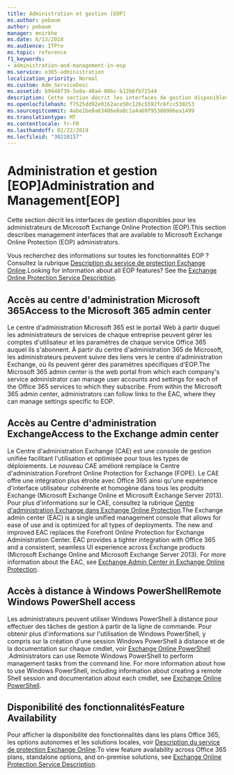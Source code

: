 ```yaml
---
title: Administration et gestion [EOP]
ms.author: pebaum
author: pebaum
manager: mnirkhe
ms.date: 6/13/2018
ms.audience: ITPro
ms.topic: reference
f1_keywords:
- administration-and-management-in-eop
ms.service: o365-administration
localization_priority: Normal
ms.custom: Adm_ServiceDesc
ms.assetid: b9448f39-5e8a-48a4-80bc-b12b6fb72544
description: Cette section décrit les interfaces de gestion disponibles pour les administrateurs de Microsoft Exchange Online Protection (EOP).
ms.openlocfilehash: f7525dd92e0162ace50c126c5592fc6fcc530253
ms.sourcegitcommit: 4abe1be8a63406e8a8c1a4a69f95386906ea1499
ms.translationtype: MT
ms.contentlocale: fr-FR
ms.lasthandoff: 02/22/2019
ms.locfileid: "30210157"
---
```

# <a name="administration-and-managementeop"></a><span data-ttu-id="04165-103">Administration et gestion [EOP]</span><span class="sxs-lookup"><span data-stu-id="04165-103">Administration and Management[EOP]</span></span>

<span data-ttu-id="04165-104">Cette section décrit les interfaces de gestion disponibles pour les administrateurs de Microsoft Exchange Online Protection (EOP).</span><span class="sxs-lookup"><span data-stu-id="04165-104">This section describes management interfaces that are available to Microsoft Exchange Online Protection (EOP) administrators.</span></span>
  
<span data-ttu-id="04165-p101">Vous recherchez des informations sur toutes les fonctionnalités EOP ? Consultez la rubrique [Description du service de protection Exchange Online](exchange-online-protection-service-description.md).</span><span class="sxs-lookup"><span data-stu-id="04165-p101">Looking for information about all EOP features? See the [Exchange Online Protection Service Description](exchange-online-protection-service-description.md).</span></span>
  
## <a name="access-to-the-microsoft-365-admin-center"></a><span data-ttu-id="04165-107">Accès au centre d'administration Microsoft 365</span><span class="sxs-lookup"><span data-stu-id="04165-107">Access to the Microsoft 365 admin center</span></span>
<span data-ttu-id="04165-108"><a name="BKMK_accesstotheoffice365admincenter"> </a></span><span class="sxs-lookup"><span data-stu-id="04165-108"></span></span>

<span data-ttu-id="04165-p102">Le centre d'administration Microsoft 365 est le portail Web à partir duquel les administrateurs de services de chaque entreprise peuvent gérer les comptes d'utilisateur et les paramètres de chaque service Office 365 auquel ils s'abonnent. À partir du centre d'administration 365 de Microsoft, les administrateurs peuvent suivre des liens vers le centre d'administration Exchange, où ils peuvent gérer des paramètres spécifiques d'EOP.</span><span class="sxs-lookup"><span data-stu-id="04165-p102">The Microsoft 365 admin center is the web portal from which each company's service administrator can manage user accounts and settings for each of the Office 365 services to which they subscribe. From within the Microsoft 365 admin center, administrators can follow links to the EAC, where they can manage settings specific to EOP.</span></span>
  
## <a name="access-to-the-exchange-admin-center"></a><span data-ttu-id="04165-111">Accès au Centre d'administration Exchange</span><span class="sxs-lookup"><span data-stu-id="04165-111">Access to the Exchange admin center</span></span>
<span data-ttu-id="04165-112"><a name="BKMK_accesstotheexchangeadmincenter"> </a></span><span class="sxs-lookup"><span data-stu-id="04165-112"></span></span>

<span data-ttu-id="04165-p103">Le Centre d'administration Exchange (CAE) est une console de gestion unifiée facilitant l'utilisation et optimisée pour tous les types de déploiements. Le nouveau CAE amélioré remplace le Centre d'administration Forefront Online Protection for Exchange (FOPE). Le CAE offre une intégration plus étroite avec Office 365 ainsi qu'une expérience d'interface utilisateur cohérente et homogène dans tous les produits Exchange (Microsoft Exchange Online et Microsoft Exchange Server 2013). Pour plus d'informations sur le CAE, consultez la rubrique [Centre d'administration Exchange dans Exchange Online Protection](https://go.microsoft.com/fwlink/p/?LinkId=282381).</span><span class="sxs-lookup"><span data-stu-id="04165-p103">The Exchange admin center (EAC) is a single unified management console that allows for ease of use and is optimized for all types of deployments. The new and improved EAC replaces the Forefront Online Protection for Exchange Administration Center. EAC provides a tighter integration with Office 365 and a consistent, seamless UI experience across Exchange products (Microsoft Exchange Online and Microsoft Exchange Server 2013). For more information about the EAC, see [Exchange Admin Center in Exchange Online Protection](https://go.microsoft.com/fwlink/p/?LinkId=282381).</span></span>
  
## <a name="remote-windows-powershell-access"></a><span data-ttu-id="04165-117">Accès à distance à Windows PowerShell</span><span class="sxs-lookup"><span data-stu-id="04165-117">Remote Windows PowerShell access</span></span>
<span data-ttu-id="04165-118"><a name="BKMK_remotewindowspowershellaccess"> </a></span><span class="sxs-lookup"><span data-stu-id="04165-118"></span></span>

 <span data-ttu-id="04165-p104">Les administrateurs peuvent utiliser Windows PowerShell à distance pour effectuer des tâches de gestion à partir de la ligne de commande. Pour obtenir plus d'informations sur l'utilisation de Windows PowerShell, y compris sur la création d'une session Windows PowerShell à distance et de la documentation sur chaque cmdlet, voir [Exchange Online PowerShell ](https://go.microsoft.com/fwlink/p/?LinkId=282266).</span><span class="sxs-lookup"><span data-stu-id="04165-p104">Administrators can use Remote Windows PowerShell to perform management tasks from the command line. For more information about how to use Windows PowerShell, including information about creating a remote Shell session and documentation about each cmdlet, see [Exchange Online PowerShell](https://go.microsoft.com/fwlink/p/?LinkId=282266).</span></span>
  
## <a name="feature-availability"></a><span data-ttu-id="04165-121">Disponibilité des fonctionnalités</span><span class="sxs-lookup"><span data-stu-id="04165-121">Feature Availability</span></span>
<span data-ttu-id="04165-122"><a name="BKMK_remotewindowspowershellaccess"> </a></span><span class="sxs-lookup"><span data-stu-id="04165-122"></span></span>

<span data-ttu-id="04165-123">Pour afficher la disponibilité des fonctionnalités dans les plans Office 365, les options autonomes et les solutions locales, voir [Description du service de protection Exchange Online](exchange-online-protection-service-description.md).</span><span class="sxs-lookup"><span data-stu-id="04165-123">To view feature availability across Office 365 plans, standalone options, and on-premise solutions, see [Exchange Online Protection Service Description](exchange-online-protection-service-description.md).</span></span>
  

